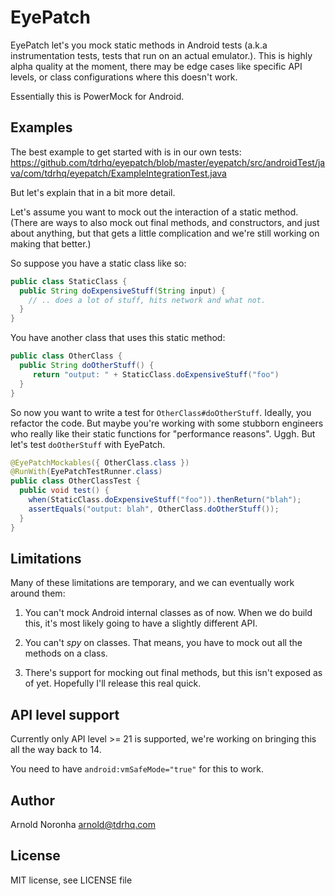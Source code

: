 # EyePatch

EyePatch let's you mock static methods in Android tests
(a.k.a instrumentation tests, tests that run on an actual
emulator.). This is highly alpha quality at the moment, there may be
edge cases like specific API levels, or class configurations where
this doesn't work.

Essentially this is PowerMock for Android.

## Examples

The best example to get started with is in our own tests: https://github.com/tdrhq/eyepatch/blob/master/eyepatch/src/androidTest/java/com/tdrhq/eyepatch/ExampleIntegrationTest.java

But let's explain that in a bit more detail.

Let's assume you want to mock out the interaction of a static
method. (There are ways to also mock out final methods, and
constructors, and just about anything, but that gets a little
complication and we're still working on making that better.)

So suppose you have a static class like so:
```java
public class StaticClass {
  public String doExpensiveStuff(String input) {
    // .. does a lot of stuff, hits network and what not.
  }
}
```

You have another class that uses this static method:

```java
public class OtherClass {
  public String doOtherStuff() {
     return "output: " + StaticClass.doExpensiveStuff("foo")
  }
}
```

So now you want to write a test for
`OtherClass#doOtherStuff`. Ideally, you refactor the code. But maybe
you're working with some stubborn engineers who really like their
static functions for "performance reasons". Uggh. But let's test
`doOtherStuff` with EyePatch.

```java
@EyePatchMockables({ OtherClass.class })
@RunWith(EyePatchTestRunner.class)
public class OtherClassTest {
  public void test() {
    when(StaticClass.doExpensiveStuff("foo")).thenReturn("blah");
    assertEquals("output: blah", OtherClass.doOtherStuff());
  }
}
```


## Limitations

Many of these limitations are temporary, and we can eventually work
around them:

1. You can't mock Android internal classes as of now. When we do build
this, it's most likely going to have a slightly different API.

2. You can't *spy* on classes. That means, you have to mock out all
the methods on a class.

3. There's support for mocking out final methods, but this isn't
exposed as of yet. Hopefully I'll release this real quick.

## API level support

Currently only API level >= 21 is supported, we're working on bringing
this all the way back to 14.

You need to have `android:vmSafeMode="true"` for this to work.

## Author

Arnold Noronha <arnold@tdrhq.com>

## License

MIT license, see LICENSE file